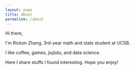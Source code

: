 ```yaml
---
layout: page
title: About
permalink: /about
---
```



Hi there,

I'm Rickon Zhang, 3rd-year math and stats student at UCSB.   


I like coffee, games, jiujistu, and data science.   
  

Here I share stuffs I found interesting. Hope you enjoy!





